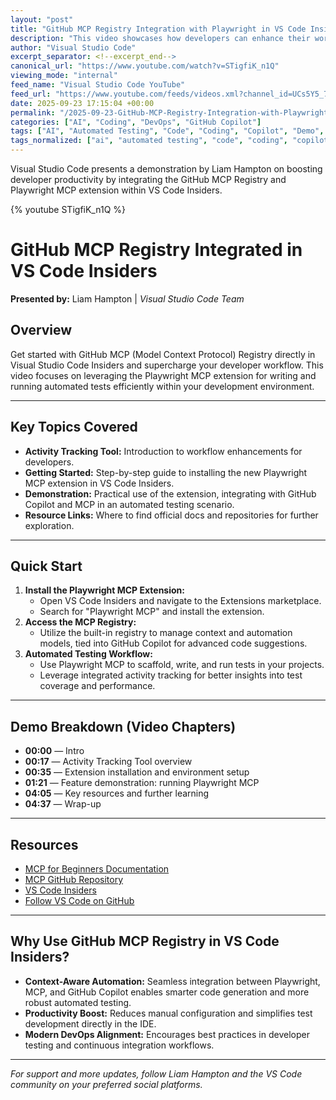```yaml
---
layout: "post"
title: "GitHub MCP Registry Integration with Playwright in VS Code Insiders"
description: "This video showcases how developers can enhance their workflow by integrating the GitHub MCP Registry in Visual Studio Code Insiders, with a focus on using the new Playwright MCP extension to write and run automated tests. The walkthrough covers initial setup, extension installation, and a practical demonstration of automating test activities within VS Code using GitHub Copilot and Model Context Protocol (MCP). Included are links to official documentation and repositories, along with further learning resources for developers interested in advanced developer toolchains and automation."
author: "Visual Studio Code"
excerpt_separator: <!--excerpt_end-->
canonical_url: "https://www.youtube.com/watch?v=STigfiK_n1Q"
viewing_mode: "internal"
feed_name: "Visual Studio Code YouTube"
feed_url: "https://www.youtube.com/feeds/videos.xml?channel_id=UCs5Y5_7XK8HLDX0SLNwkd3w"
date: 2025-09-23 17:15:04 +00:00
permalink: "/2025-09-23-GitHub-MCP-Registry-Integration-with-Playwright-in-VS-Code-Insiders.html"
categories: ["AI", "Coding", "DevOps", "GitHub Copilot"]
tags: ["AI", "Automated Testing", "Code", "Coding", "Copilot", "Demo", "Developer", "Developer Community", "Developer Tools", "Developer Workflow", "Developerworkflow", "DevOps", "Extension Development", "GitHub Copilot", "GitHub MCP", "Mcp", "MCP Registry", "Playwright", "Software Developer", "Software Development", "Testing Automation", "Videos", "VS Code", "VS Code Insiders"]
tags_normalized: ["ai", "automated testing", "code", "coding", "copilot", "demo", "developer", "developer community", "developer tools", "developer workflow", "developerworkflow", "devops", "extension development", "github copilot", "github mcp", "mcp", "mcp registry", "playwright", "software developer", "software development", "testing automation", "videos", "vs code", "vs code insiders"]
---
```


Visual Studio Code presents a demonstration by Liam Hampton on boosting developer productivity by integrating the GitHub MCP Registry and Playwright MCP extension within VS Code Insiders.<!--excerpt_end-->

{% youtube STigfiK_n1Q %}

# GitHub MCP Registry Integrated in VS Code Insiders

**Presented by:** Liam Hampton | *Visual Studio Code Team*

## Overview

Get started with GitHub MCP (Model Context Protocol) Registry directly in Visual Studio Code Insiders and supercharge your developer workflow. This video focuses on leveraging the Playwright MCP extension for writing and running automated tests efficiently within your development environment.

---

## Key Topics Covered

- **Activity Tracking Tool:** Introduction to workflow enhancements for developers.
- **Getting Started:** Step-by-step guide to installing the new Playwright MCP extension in VS Code Insiders.
- **Demonstration:** Practical use of the extension, integrating with GitHub Copilot and MCP in an automated testing scenario.
- **Resource Links:** Where to find official docs and repositories for further exploration.

---

## Quick Start

1. **Install the Playwright MCP Extension:**
   - Open VS Code Insiders and navigate to the Extensions marketplace.
   - Search for "Playwright MCP" and install the extension.
2. **Access the MCP Registry:**
   - Utilize the built-in registry to manage context and automation models, tied into GitHub Copilot for advanced code suggestions.
3. **Automated Testing Workflow:**
   - Use Playwright MCP to scaffold, write, and run tests in your projects.
   - Leverage integrated activity tracking for better insights into test coverage and performance.

---

## Demo Breakdown (Video Chapters)

- **00:00** — Intro
- **00:17** — Activity Tracking Tool overview
- **00:35** — Extension installation and environment setup
- **01:21** — Feature demonstration: running Playwright MCP
- **04:05** — Key resources and further learning
- **04:37** — Wrap-up

---

## Resources

- [MCP for Beginners Documentation](https://aka.ms/mcp-for-beginners)
- [MCP GitHub Repository](https://github.com/mcp)
- [VS Code Insiders](https://code.visualstudio.com/insiders/)
- [Follow VS Code on GitHub](https://github.com/microsoft/vscode)

---

## Why Use GitHub MCP Registry in VS Code Insiders?

- **Context-Aware Automation:** Seamless integration between Playwright, MCP, and GitHub Copilot enables smarter code generation and more robust automated testing.
- **Productivity Boost:** Reduces manual configuration and simplifies test development directly in the IDE.
- **Modern DevOps Alignment:** Encourages best practices in developer testing and continuous integration workflows.

---

*For support and more updates, follow Liam Hampton and the VS Code community on your preferred social platforms.*
